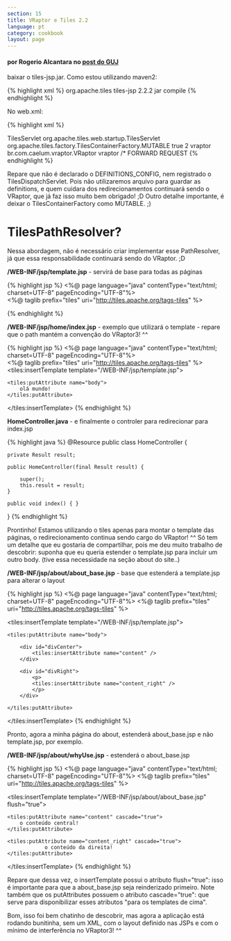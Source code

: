 ```yaml
---
section: 15
title: VRaptor e Tiles 2.2
language: pt
category: cookbook
layout: page
---
```


<h4>por Rogerio Alcantara no <a href="http://www.guj.com.br/posts/list/215206.java#1098196">post do GUJ</a></h4>

baixar o tiles-jsp.jar. Como estou utilizando maven2:

{% highlight xml %}
<dependency>
    <groupId>org.apache.tiles</groupId>
    <artifactId>tiles-jsp</artifactId>
    <version>2.2.2</version>
    <type>jar</type>
    <scope>compile</scope>
</dependency>
{% endhighlight %}

No web.xml:

{% highlight xml %}
<!-- tiles configuration -->
<servlet>
    <servlet-name>TilesServlet</servlet-name>
    <servlet-class>org.apache.tiles.web.startup.TilesServlet</servlet-class>
    <init-param>
        <param-name>org.apache.tiles.factory.TilesContainerFactory.MUTABLE</param-name>
        <param-value>true</param-value>
    </init-param>
    <load-on-startup>2</load-on-startup>
</servlet>
<!-- /tiles configuration -->

<!-- vraptor configuration -->
<filter>
    <filter-name>vraptor</filter-name>
    <filter-class>br.com.caelum.vraptor.VRaptor</filter-class>
</filter>

<filter-mapping>
    <filter-name>vraptor</filter-name>
    <url-pattern>/*</url-pattern>
    <dispatcher>FORWARD</dispatcher>
    <dispatcher>REQUEST</dispatcher>
</filter-mapping>
<!-- vraptor configuration -->
{% endhighlight %}

Repare que não é declarado o DEFINITIONS_CONFIG, nem registrado o TilesDispatchServlet. Pois não utilizaremos arquivo para guardar as definitions, e quem cuidara dos redirecionamentos continuará sendo o VRaptor, que já faz isso muito bem obrigado! ;D Outro detalhe importante, é deixar o TilesContainerFactory como MUTABLE. ;)

<h1>TilesPathResolver?</h1>

Nessa abordagem, não é necessário criar implementar esse PathResolver, já que essa responsabilidade continuará sendo do VRaptor. ;D

<strong>/WEB-INF/jsp/template.jsp</strong> - servirá de base para todas as páginas

{% highlight jsp %}
<%@ page language="java" contentType="text/html; charset=UTF-8" pageEncoding="UTF-8"%>  
<%@ taglib prefix="tiles" uri="http://tiles.apache.org/tags-tiles" %>  
<html>  
    <head>  
        <meta http-equiv="Content-Type" content="text/html; charset=utf-8" />  
        <title>site</title>  
    </head>  
    <body>  
        <div id="divHeader">  
            <tiles:insertTemplate template="/WEB-INF/jsp/header.jsp"/>  
        </div>  
        <div id="divContent">  
            <tiles:insertAttribute name="body"/>  
        </div>  
        <div id="divFooter">  
            <tiles:insertTemplate template="/WEB-INF/jsp/footer.jsp"/>  
        </div>  
    </body>  
</html>
{% endhighlight %}

<strong>/WEB-INF/jsp/home/index.jsp</strong> - exemplo que utilizará o template - repare que o path mantém a convenção do VRaptor3! ^^

{% highlight jsp %}
<%@ page language="java" contentType="text/html; charset=UTF-8" pageEncoding="UTF-8"%>  
<%@ taglib prefix="tiles" uri="http://tiles.apache.org/tags-tiles" %>  
<tiles:insertTemplate template="/WEB-INF/jsp/template.jsp">
  
    <tiles:putAttribute name="body">  
        olá mundo!  
    </tiles:putAttribute>  
  
</tiles:insertTemplate>
{% endhighlight %}

<strong>HomeController.java</strong> - e finalmente o controler para redirecionar para index.jsp

{% highlight java %}
@Resource
public class HomeController {

    private Result result;

    public HomeController(final Result result) {

        super();
        this.result = result;
    }

    public void index() { }
}
{% endhighlight %}

Prontinho! Estamos utilizando o tiles apenas para montar o template das páginas, o redirecionamento continua sendo cargo do VRaptor! ^^
Só tem um detalhe que eu gostaria de compartilhar, pois me deu muito trabalho de descobrir: suponha que eu queria estender o template.jsp para incluir um outro body. (tive essa necessidade na seção about do site..)

<strong>/WEB-INF/jsp/about/about_base.jsp</strong> - base que estenderá a template.jsp para alterar o layout

{% highlight jsp %}
<%@ page language="java" contentType="text/html; charset=UTF-8" pageEncoding="UTF-8"%>
<%@ taglib prefix="tiles" uri="http://tiles.apache.org/tags-tiles" %>

<tiles:insertTemplate template="/WEB-INF/jsp/template.jsp">

    <tiles:putAttribute name="body">

        <div id="divCenter">
            <tiles:insertAttribute name="content" />
        </div>

        <div id="divRight">
            <p>
            <tiles:insertAttribute name="content_right" />
            </p>
        </div>

    </tiles:putAttribute>

</tiles:insertTemplate>
{% endhighlight %}

Pronto, agora a minha página do about, estenderá about_base.jsp e não template.jsp, por exemplo.

<strong>/WEB-INF/jsp/about/whyUse.jsp</strong> - estenderá o about_base.jsp

{% highlight jsp %}
<%@ page language="java" contentType="text/html; charset=UTF-8" pageEncoding="UTF-8"%>
<%@ taglib prefix="tiles" uri="http://tiles.apache.org/tags-tiles" %>

<tiles:insertTemplate template="/WEB-INF/jsp/about/about_base.jsp" flush="true">

    <tiles:putAttribute name="content" cascade="true">
        o conteúdo central!
    </tiles:putAttribute>

    <tiles:putAttribute name="content_right" cascade="true">
                o conteúdo da direita!
    </tiles:putAttribute>

</tiles:insertTemplate>
{% endhighlight %}

Repare que dessa vez, o insertTemplate possui o atributo flush="true": isso é importante para que a about_base.jsp seja reinderizado primeiro. Note também que os putAttributes possuem o atributo cascade="true": que serve para disponibilizar esses atributos "para os templates de cima".

Bom, isso foi bem chatinho de descobrir, mas agora a aplicação está rodando bunitinha, sem um XML, com o layout definido nas JSPs e com o mínimo de interferência no VRaptor3! ^^
